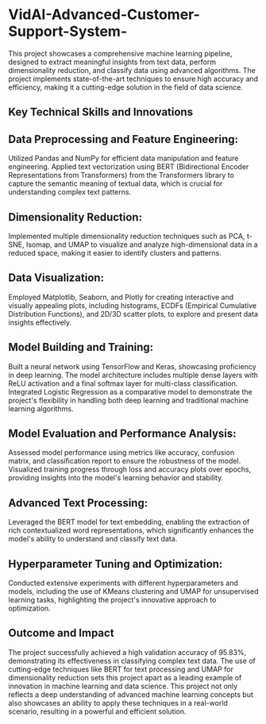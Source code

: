 # VidAI-Advanced-Customer-Support-System-
This project showcases a comprehensive machine learning pipeline, designed to extract meaningful insights from text data, perform dimensionality reduction, and classify data using advanced algorithms. The project implements state-of-the-art techniques to ensure high accuracy and efficiency, making it a cutting-edge solution in the field of data science.
## Key Technical Skills and Innovations
## Data Preprocessing and Feature Engineering:
Utilized Pandas and NumPy for efficient data manipulation and feature engineering.
Applied text vectorization using BERT (Bidirectional Encoder Representations from Transformers) from the Transformers library to capture the semantic meaning of textual data, which is crucial for understanding complex text patterns.
## Dimensionality Reduction:
Implemented multiple dimensionality reduction techniques such as PCA, t-SNE, Isomap, and UMAP to visualize and analyze high-dimensional data in a reduced space, making it easier to identify clusters and patterns.
## Data Visualization:
Employed Matplotlib, Seaborn, and Plotly for creating interactive and visually appealing plots, including histograms, ECDFs (Empirical Cumulative Distribution Functions), and 2D/3D scatter plots, to explore and present data insights effectively.
## Model Building and Training:
Built a neural network using TensorFlow and Keras, showcasing proficiency in deep learning. The model architecture includes multiple dense layers with ReLU activation and a final softmax layer for multi-class classification.
Integrated Logistic Regression as a comparative model to demonstrate the project's flexibility in handling both deep learning and traditional machine learning algorithms.
## Model Evaluation and Performance Analysis:
Assessed model performance using metrics like accuracy, confusion matrix, and classification report to ensure the robustness of the model.
Visualized training progress through loss and accuracy plots over epochs, providing insights into the model's learning behavior and stability.
## Advanced Text Processing:
Leveraged the BERT model for text embedding, enabling the extraction of rich contextualized word representations, which significantly enhances the model's ability to understand and classify text data.
## Hyperparameter Tuning and Optimization:
Conducted extensive experiments with different hyperparameters and models, including the use of KMeans clustering and UMAP for unsupervised learning tasks, highlighting the project's innovative approach to optimization.
## Outcome and Impact
The project successfully achieved a high validation accuracy of 95.83%, demonstrating its effectiveness in classifying complex text data. The use of cutting-edge techniques like BERT for text processing and UMAP for dimensionality reduction sets this project apart as a leading example of innovation in machine learning and data science.
This project not only reflects a deep understanding of advanced machine learning concepts but also showcases an ability to apply these techniques in a real-world scenario, resulting in a powerful and efficient solution.
